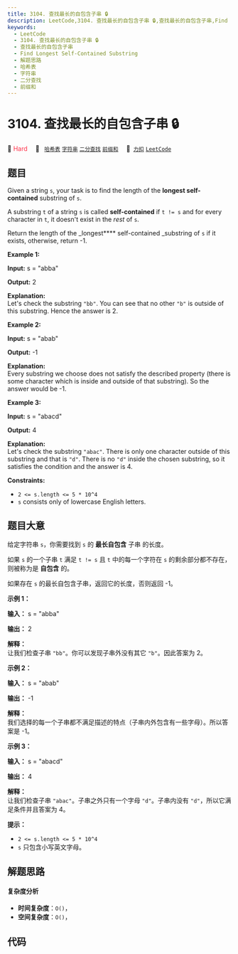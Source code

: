 ```yaml
---
title: 3104. 查找最长的自包含子串 🔒
description: LeetCode,3104. 查找最长的自包含子串 🔒,查找最长的自包含子串,Find Longest Self-Contained Substring,解题思路,哈希表,字符串,二分查找,前缀和
keywords:
  - LeetCode
  - 3104. 查找最长的自包含子串 🔒
  - 查找最长的自包含子串
  - Find Longest Self-Contained Substring
  - 解题思路
  - 哈希表
  - 字符串
  - 二分查找
  - 前缀和
---
```


# 3104. 查找最长的自包含子串 🔒

🔴 <font color=#ff334b>Hard</font>&emsp; 🔖&ensp; [`哈希表`](/tag/hash-table.md) [`字符串`](/tag/string.md) [`二分查找`](/tag/binary-search.md) [`前缀和`](/tag/prefix-sum.md)&emsp; 🔗&ensp;[`力扣`](https://leetcode.cn/problems/find-longest-self-contained-substring) [`LeetCode`](https://leetcode.com/problems/find-longest-self-contained-substring)

## 题目

Given a string `s`, your task is to find the length of the **longest self-
contained** substring of `s`.

A substring `t` of a string `s` is called **self-contained** if `t != s` and
for every character in `t`, it doesn't exist in the _rest_ of `s`.

Return the length of the _longest**** self-contained _substring of `s` if it
exists, otherwise, return -1.



**Example 1:**

**Input:** s = "abba"

**Output:** 2

**Explanation:**  
Let's check the substring `"bb"`. You can see that no other `"b"` is outside
of this substring. Hence the answer is 2.

**Example 2:**

**Input:** s = "abab"

**Output:** -1

**Explanation:**  
Every substring we choose does not satisfy the described property (there is
some character which is inside and outside of that substring). So the answer
would be -1.

**Example 3:**

**Input:** s = "abacd"

**Output:** 4

**Explanation:**  
Let's check the substring `"abac"`. There is only one character outside of
this substring and that is `"d"`. There is no `"d"` inside the chosen
substring, so it satisfies the condition and the answer is 4.



**Constraints:**

  * `2 <= s.length <= 5 * 10^4`
  * `s` consists only of lowercase English letters.


## 题目大意

给定字符串 `s`，你需要找到 `s` 的 **最长自包含**  子串 的长度。

如果 `s` 的一个子串 `t` 满足 `t != s` 且 `t` 中的每一个字符在 `s` 的剩余部分都不存在，则被称为是 **自包含**  的。

如果存在  `s` 的最长自包含子串，返回它的长度，否则返回 -1。



**示例 1：**

**输入：** s = "abba"

**输出：** 2

**解释：**  
让我们检查子串 `"bb"`。你可以发现子串外没有其它 `"b"`。因此答案为 2。

**示例 2：**

**输入：** s = "abab"

**输出：** -1

**解释：**  
我们选择的每一个子串都不满足描述的特点（子串内外包含有一些字母）。所以答案是 -1。

**示例 3：**

**输入：** s = "abacd"

**输出：** 4

**解释：**  
让我们检查子串 `"abac"`。子串之外只有一个字母 `"d"`。子串内没有 `"d"`，所以它满足条件并且答案为 4。



**提示：**

  * `2 <= s.length <= 5 * 10^4`
  * `s` 只包含小写英文字母。


## 解题思路

#### 复杂度分析

- **时间复杂度**：`O()`，
- **空间复杂度**：`O()`，

## 代码

```javascript

```